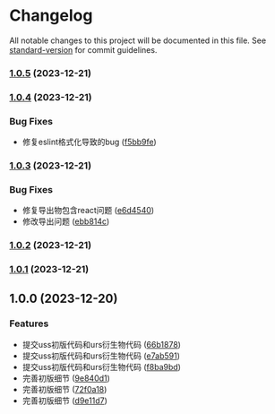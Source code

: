 # Changelog

All notable changes to this project will be documented in this file. See [standard-version](https://github.com/conventional-changelog/standard-version) for commit guidelines.

### [1.0.5](https://enforcer/enforcer-squad/uss/compare/v1.0.4...v1.0.5) (2023-12-21)

### [1.0.4](https://enforcer/enforcer-squad/uss/compare/v1.0.3...v1.0.4) (2023-12-21)


### Bug Fixes

* 修复eslint格式化导致的bug ([f5bb9fe](https://enforcer/enforcer-squad/uss/commit/f5bb9fecbad8add6b74a232cfacc8e6860e90685))

### [1.0.3](https://enforcer/enforcer-squad/uss/compare/v1.0.2...v1.0.3) (2023-12-21)


### Bug Fixes

* 修复导出物包含react问题 ([e6d4540](https://enforcer/enforcer-squad/uss/commit/e6d45405de46846a97ef7922571d1f00fab83a86))
* 修改导出问题 ([ebb814c](https://enforcer/enforcer-squad/uss/commit/ebb814c863ccd92a52105eb4fe1f3550d959be3d))

### [1.0.2](https://enforcer/enforcer-squad/uss/compare/v1.0.0...v1.0.2) (2023-12-21)

### [1.0.1](https://enforcer/enforcer-squad/uss/compare/v1.0.0...v1.0.1) (2023-12-21)

## 1.0.0 (2023-12-20)


### Features

* 提交uss初版代码和urs衍生物代码 ([66b1878](https://enforcer/enforcer-squad/uss/commit/66b1878ad8a09803e36c99453256dbcddc3c9a27))
* 提交uss初版代码和urs衍生物代码 ([e7ab591](https://enforcer/enforcer-squad/uss/commit/e7ab591a2e7018fcb6b5b92c48b6885bb070fd70))
* 提交uss初版代码和urs衍生物代码 ([f8ba9bd](https://enforcer/enforcer-squad/uss/commit/f8ba9bd520e5452d556fedbbe93552419a85b3cb))
* 完善初版细节 ([9e840d1](https://enforcer/enforcer-squad/uss/commit/9e840d1bc40b2721c465fd435796e1970239f373))
* 完善初版细节 ([72f0a18](https://enforcer/enforcer-squad/uss/commit/72f0a18bdf8055044e48031afaac41bcc644b0e5))
* 完善初版细节 ([d9e11d7](https://enforcer/enforcer-squad/uss/commit/d9e11d703602151ba426d835b2a1b6e1104544e9))
